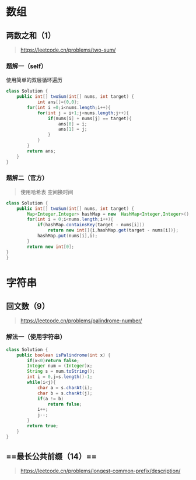 # 数组

## 两数之和（1）

> https://leetcode.cn/problems/two-sum/

### 题解一（self）

使用简单的双层循环遍历

```java
class Solution {
    public int[] twoSum(int[] nums, int target) {
            int ans[]={0,0};
        for(int i =0;i<nums.length;i++){
            for(int j = i+1;j<nums.length;j++){
                if(nums[i] + nums[j] == target){
                    ans[0] = i;
                    ans[1] = j;
                }
            }
        }
        return ans;
    }
}
```

### 题解二（官方）

> 使用哈希表  空间换时间

```java
class Solution {
    public int[] twoSum(int[] nums, int target) {
        Map<Integer,Integer> hashMap = new  HashMap<Integer,Integer>();  
        for(int i = 0;i<nums.length;i++){
            if(hashMap.containsKey(target - nums[i]))
                return new int[]{i,hashMap.get(target - nums[i])};
            hashMap.put(nums[i],i);
        }
        return new int[0];
}
}
```

# 字符串

## 回文数（9）

> https://leetcode.cn/problems/palindrome-number/

### 解法一（使用字符串）

```java
class Solution {
    public boolean isPalindrome(int x) {
        if(x<0)return false;
        Integer num = (Integer)x;
        String s = num.toString();
        int i = 0,j=s.length()-1;
        while(i<j){
            char a = s.charAt(i);
            char b = s.charAt(j);
            if(a != b)
                return false;
            i++;
            j--;
        }
        return true;
    }
}
```

## ==最长公共前缀（14）==

>https://leetcode.cn/problems/longest-common-prefix/description/

